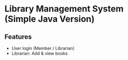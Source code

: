 # Library Management System (Simple Java Version)

## Features
- User login (Member / Librarian)
- Librarian: Add & view books
